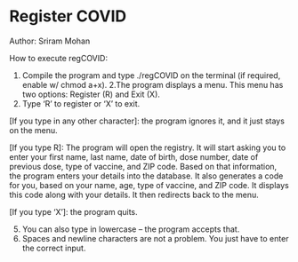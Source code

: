 # Register COVID

Author: Sriram Mohan

How to execute regCOVID:
1.	Compile the program and type ./regCOVID on the terminal (if required, enable w/ chmod a+x).
2.The program displays a menu. This menu has two options: Register (R) and Exit (X).
3.	Type ‘R’ to register or ‘X’ to exit.

  [If you type in any other character]: the program ignores it, and it just stays on the menu.
  
  [If you type R]: 
   The program will open the registry.
  It will start asking you to enter your first name, last name, date of birth, dose number, date of previous dose, type of vaccine, and ZIP code.
  Based on that information, the program enters your details into the database.
  It also generates a code for you, based on your name, age, type of vaccine, and ZIP code.
  It displays this code along with your details.
  It then redirects back to the menu.
  
  [If you type ‘X’]: the program quits.
  
5.	You can also type in lowercase – the program accepts that.
6.	Spaces and newline characters are not a problem. You just have to enter the correct input.
